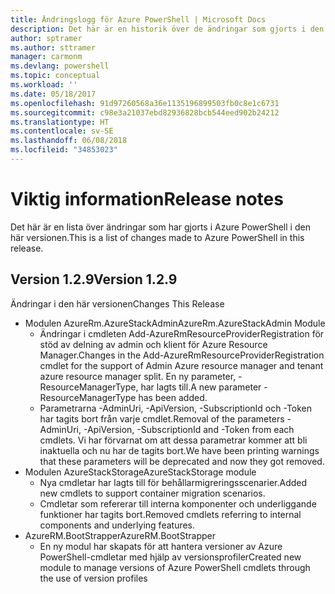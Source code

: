 ```yaml
---
title: Ändringslogg för Azure PowerShell | Microsoft Docs
description: Det här är en historik över de ändringar som gjorts i den senaste versionen av Azure PowerShell.
author: sptramer
ms.author: sttramer
manager: carmonm
ms.devlang: powershell
ms.topic: conceptual
ms.workload: ''
ms.date: 05/18/2017
ms.openlocfilehash: 91d97260568a36e1135196899503fb0c8e1c6731
ms.sourcegitcommit: c98e3a21037ebd82936828bcb544eed902b24212
ms.translationtype: HT
ms.contentlocale: sv-SE
ms.lasthandoff: 06/08/2018
ms.locfileid: "34853023"
---
```

# <a name="release-notes"></a><span data-ttu-id="ef27e-103">Viktig information</span><span class="sxs-lookup"><span data-stu-id="ef27e-103">Release notes</span></span>

<span data-ttu-id="ef27e-104">Det här är en lista över ändringar som har gjorts i Azure PowerShell i den här versionen.</span><span class="sxs-lookup"><span data-stu-id="ef27e-104">This is a list of changes made to Azure PowerShell in this release.</span></span>

## <a name="version-129"></a><span data-ttu-id="ef27e-105">Version 1.2.9</span><span class="sxs-lookup"><span data-stu-id="ef27e-105">Version 1.2.9</span></span>

<span data-ttu-id="ef27e-106">Ändringar i den här versionen</span><span class="sxs-lookup"><span data-stu-id="ef27e-106">Changes This Release</span></span>

* <span data-ttu-id="ef27e-107">Modulen AzureRm.AzureStackAdmin</span><span class="sxs-lookup"><span data-stu-id="ef27e-107">AzureRm.AzureStackAdmin Module</span></span>
    + <span data-ttu-id="ef27e-108">Ändringar i cmdleten Add-AzureRmResourceProviderRegistration för stöd av delning av admin och klient för Azure Resource Manager.</span><span class="sxs-lookup"><span data-stu-id="ef27e-108">Changes in the Add-AzureRmResourceProviderRegistration cmdlet for the support of Admin Azure resource manager and tenant azure resource manager split.</span></span> <span data-ttu-id="ef27e-109">En ny parameter, -ResourceManagerType, har lagts till.</span><span class="sxs-lookup"><span data-stu-id="ef27e-109">A new parameter -ResourceManagerType has been added.</span></span>
    + <span data-ttu-id="ef27e-110">Parametrarna -AdminUri, -ApiVersion, -SubscriptionId och -Token har tagits bort från varje cmdlet.</span><span class="sxs-lookup"><span data-stu-id="ef27e-110">Removal of the parameters -AdminUri, -ApiVersion, -SubscriptionId and -Token from each cmdlets.</span></span> <span data-ttu-id="ef27e-111">Vi har förvarnat om att dessa parametrar kommer att bli inaktuella och nu har de tagits bort.</span><span class="sxs-lookup"><span data-stu-id="ef27e-111">We have been printing warnings that these parameters will be deprecated and now they got removed.</span></span>
* <span data-ttu-id="ef27e-112">Modulen AzureStackStorage</span><span class="sxs-lookup"><span data-stu-id="ef27e-112">AzureStackStorage module</span></span>
    + <span data-ttu-id="ef27e-113">Nya cmdletar har lagts till för behållarmigreringsscenarier.</span><span class="sxs-lookup"><span data-stu-id="ef27e-113">Added new cmdlets to support container migration scenarios.</span></span>
    + <span data-ttu-id="ef27e-114">Cmdletar som refererar till interna komponenter och underliggande funktioner har tagits bort.</span><span class="sxs-lookup"><span data-stu-id="ef27e-114">Removed cmdlets referring to internal components and underlying features.</span></span>
* <span data-ttu-id="ef27e-115">AzureRM.BootStrapper</span><span class="sxs-lookup"><span data-stu-id="ef27e-115">AzureRM.BootStrapper</span></span>
    + <span data-ttu-id="ef27e-116">En ny modul har skapats för att hantera versioner av Azure PowerShell-cmdletar med hjälp av versionsprofiler</span><span class="sxs-lookup"><span data-stu-id="ef27e-116">Created new module to manage versions of Azure PowerShell cmdlets through the use of version profiles</span></span>
